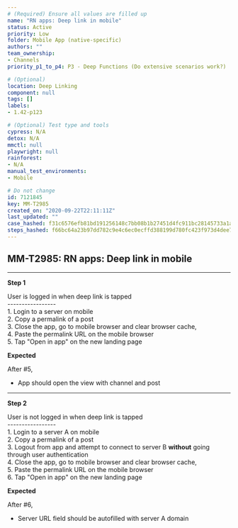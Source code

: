 ```yaml
---
# (Required) Ensure all values are filled up
name: "RN apps: Deep link in mobile"
status: Active
priority: Low
folder: Mobile App (native-specific)
authors: ""
team_ownership: 
- Channels
priority_p1_to_p4: P3 - Deep Functions (Do extensive scenarios work?)

# (Optional)
location: Deep Linking
component: null
tags: []
labels: 
- 1.42-p123

# (Optional) Test type and tools
cypress: N/A
detox: N/A
mmctl: null
playwright: null
rainforest: 
- N/A
manual_test_environments: 
- Mobile

# Do not change
id: 7121845
key: MM-T2985
created_on: "2020-09-22T22:11:11Z"
last_updated: ""
case_hashed: f31c6576efb81bd191256148c7bb08b1b27451d4fc911bc28145733a1a55ce2ea5a19b5dea7524c2480755b426512113
steps_hashed: f66bc64a23b97dd782c9e4c6ec0ecffd388199d780fc423f973d4dee79412d84b591f79f143bd4cfa37ded43ea913627
---
```


<!-- (Auto-generated) Based on frontmatter's "key" and "name" -->

## MM-T2985: RN apps: Deep link in mobile

---

**Step 1**

User is logged in when deep link is tapped\
\-----------------\
1\. Login to a server on mobile\
2\. Copy a permalink of a post\
3\. Close the app, go to mobile browser and clear browser cache,\
4\. Paste the permalink URL on the mobile browser\
5\. Tap "Open in app" on the new landing page

**Expected**

After #5,

- App should open the view with channel and post

---

**Step 2**

User is not logged in when deep link is tapped\
\-----------------\
1\. Login to a server A on mobile\
2\. Copy a permalink of a post\
3\. Logout from app and attempt to connect to server B **without** going through user authentication\
4\. Close the app, go to mobile browser and clear browser cache,\
5\. Paste the permalink URL on the mobile browser\
6\. Tap "Open in app" on the new landing page

**Expected**

After #6,

- Server URL field should be autofilled with server A domain
